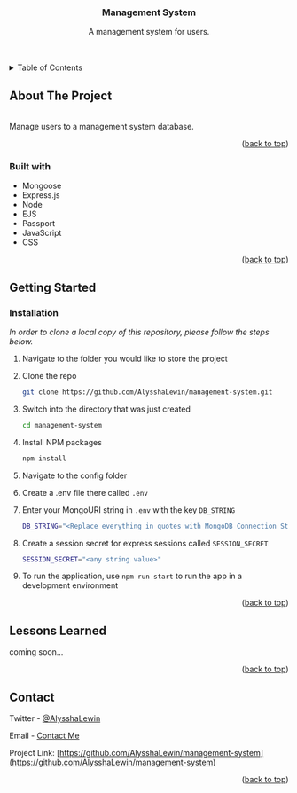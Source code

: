 <div align="center">
  <h3 align="center">Management System</h3>

  <p align="center">
    A management system for users.
    <br />
    <br />
    <br />
  </p>
</div>



<!-- TABLE OF CONTENTS -->
<details>
  <summary>Table of Contents</summary>
  <ol>
    <li>
      <a href="#about-the-project">About The Project</a>
      <ul>
        <li><a href="#built-with">Built With</a></li>
      </ul>
    </li>
    <li>
      <a href="#getting-started">Getting Started</a>
      <ul>
        <li><a href="#installation">Installation</a></li>
      </ul>
    </li>
    <li><a href="#lessons-learned">Lessons Learned</a></li>
    <li><a href="#contact">Contact</a></li>
  </ol>
</details>



<!-- ABOUT THE PROJECT -->
## About The Project

<div align="center">
  <img src="#" alt="" />
</div>

<br/>
Manage users to a management system database.

<p align="right">(<a href="#readme-top">back to top</a>)</p>

### Built with

- Mongoose
- Express.js
- Node
- EJS
- Passport
- JavaScript
- CSS

<p align="right">(<a href="#readme-top">back to top</a>)</p>

<!-- GETTING STARTED -->
## Getting Started

### Installation

_In order to clone a local copy of this repository, please follow the steps below._

1. Navigate to the folder you would like to store the project
2. Clone the repo
   ```sh
   git clone https://github.com/AlysshaLewin/management-system.git
   ```
3. Switch into the directory that was just created
    ```sh
    cd management-system
    ```
4. Install NPM packages
   ```sh
   npm install
   ```
5. Navigate to the config folder
6. Create a .env file there called `.env`
7. Enter your MongoURI string in `.env` with the key `DB_STRING`
   ```sh
   DB_STRING="<Replace everything in quotes with MongoDB Connection String>"
   ```
8. Create a session secret for express sessions called `SESSION_SECRET`
    ```sh
    SESSION_SECRET="<any string value>"
    ```

9. To run the application, use `npm run start` to run the app in a development environment

<p align="right">(<a href="#readme-top">back to top</a>)</p>


<!-- Lessons Learned -->
## Lessons Learned

coming soon...

<p align="right">(<a href="#readme-top">back to top</a>)</p>


<!-- CONTACT -->
## Contact

Twitter - [@AlysshaLewin](https://twitter.com/alysshalewin)

Email - [Contact Me](mailto:alyssha.lew@gmail.com)

Project Link: [https://github.com/AlysshaLewin/management-system](https://github.com/AlysshaLewin/management-system)

<p align="right">(<a href="#readme-top">back to top</a>)</p>